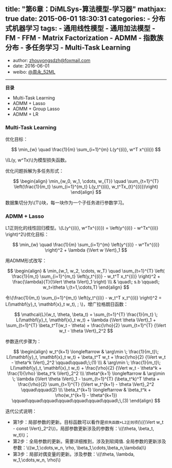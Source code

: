 title: "第6章：DiMLSys-算法模型-学习器" 
mathjax: true
date: 2015-06-01 18:30:31
categories: 
	- 分布式机器学习
tags: 
	- 通用线性模型
	- 通用加法模型
	- FM
	- FFM
	- Matrix Factorization
	- ADMM
	- 指数族分布
	- 多任务学习
	- Multi-Task Learning
---

+ author: zhouyongsdzh@foxmail.com
+ date: 2016-06-01
+ weibo: [@周永_52ML](http://weibo.com/p/1005051707438033/home?)
---

**目录**

+ Multi-Task Learning
+ ADMM + Lasso
+ ADMM + Group Lasso
+ ADMM + LR


### Multi-Task Learning

优化目标：

$$
\min_{w} \quad \frac{1}{m} \sum_{i=1}^{m} L(y^{(i)}, w^T x^{(i)})
$$

\\(L(y, w^Tx)\\)为模型损失函数。

优化问题拆解为多任务形式：

$$
\begin{align}
\min_{w_0, w_1, \cdots, w_{T}} \quad \sum_{t=1}^{T} \left(\frac{1}{m_t} \sum_{i=1}^{m_t} L(y_t^{(i)}, w_t^Tx_{t}^{(i)})\right)
\end{align}
$$

数据集切分为\\(T\\)块，每一块作为一个子任务进行参数学习。

### ADMM + Lasso

L1正则化的线性回归模型。\\(L(y^{(i)}, w^Tx^{(i)}) = \left(y^{(i)} - w^Tx^{(i)} \right)^2\\)优化目标：

$$
\min_{w} \quad \frac{1}{m} \sum_{i=1}^{m} \left(y^{(i)} - w^Tx^{(i)} \right)^2 + \lambda {\Vert w \Vert}_1
$$

用ADMM形式改写：

$$
\begin{align}
& \min_{w_1, w_2, \cdots, w_T} \quad \sum_{t=1}^{T} \left( \frac{1}{m_t} \sum_{i=1}^{m_t} \left(y_t^{(i)} - w_t^T x_t^{(i)} \right)^2 + \frac{\lambda}{T}{\Vert \theta \Vert}_1 \right) \\\
& \quad\; s.b \qquad\; w_t=\theta \;(t=1,\cdots,T)
\end{align}
$$

令\\(\frac{1}{m_t} \sum_{i=1}^{m_t} \left(y_t^{(i)} - w_t^T x_t^{(i)} \right)^2 = L(\mathbf{y}_t, \mathbf{x}_t w_t), \; \\)，增广拉格朗日函数：

$$
\mathcal{L}(w_t, \theta, \beta_t) = \sum_{t=1}^{T} \frac{1}{m_t} \; L(\mathbf{y}_t, \mathbf{x}_t w_t) + \lambda {\Vert \theta \Vert}_1 + \sum_{t=1}^{T} \beta_t^T(w_t - \theta) + \frac{\rho}{2} \sum_{t=1}^{T} {\Vert w_t - \theta \Vert}_2^2
$$

参数迭代步骤为：

$$
\begin{align}
w_t^{k+1}  \longleftarrow & \arg\min \; \frac{1}{m_t}\; L(\mathbf{y}_t, \mathbf{x}_t w_t) + \beta_t^T w_t + \frac{\rho}{2} {\Vert w_t - \theta^k \Vert}_2^2 \qquad\qquad\;\;(1) \\\
&  \arg\min \; \frac{1}{m_t}\; L(\mathbf{y}_t, \mathbf{x}_t w_t) + \frac{\rho}{2} {\Vert w_t - \theta^k + \frac{1}{\rho} \beta_t^k \Vert}_2^2 \\\
\theta^{k+1} \longleftarrow & \arg\min \; \lambda {\Vert \theta \Vert}_1 - \sum_{t=1}^{T} (\beta_t^k)^T \theta + \frac{\rho}{2} \sum_{t=1}^{T} {\Vert w_t^{k+1} - \theta \Vert}_2^2 \qquad\qquad(2) \\\
\beta_t^{k+1} \longleftarrow & \beta_t^k + \rho(w_t^{k+1} - \theta^{k+1}) \qquad\qquad\qquad\qquad\qquad\qquad\qquad\;\,(3)
\end{align}  
$$

迭代公式说明：

+ 第1步：局部参数的更新。目标函数可以看作是```损失函数+L2正则项```(\\({\Vert w_t - const \Vert}_2^2\\))，局部参数更新涉及的参数有：\\((\theta, \beta_t, w_t)\\)；
+ 第2步：全局参数的更新。需要详细推到，涉及到软阈值. 全局参数的更新涉及参数：\\((w_1,\cdots,w_n, \rho, \beta_1,\cdots,\beta_n,\lambda)\\)
+ 第3步：局部对偶变量的更新。涉及参数：\\((\theta, \lambda, w_1,\cdots,w_n, \rho)\\)
